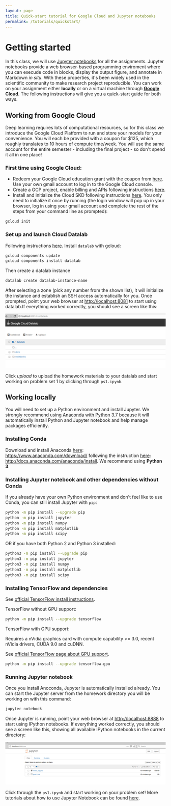 ```yaml
---
layout: page
title: Quick-start tutorial for Google Cloud and Jupyter notebooks
permalink: /tutorials/quickstart/
---
```


# Getting started
In this class, we will use [Jupyter notebooks](http://jupyter.org/) for all the
assignments. Jupyter notebooks provide a web browser-based programming enviroment where you can execude code in blocks, display the output figure, and annotate in Markdown *in situ*. With these properties, it's been widely used in the scientific community to make research project reproducible. You can work on your assignment either **locally** or on a virtual machine
through [**Google Cloud**](https://cloud.google.com/). The following instructions will give you a quick-start guide for both ways. 

## Working from Google Cloud
Deep learning requires lots of computational resources, so for this class we introduce the Google Cloud Platform to run and store your models for your convenience. You will each be provided with a coupon for $125, which roughly translates to 10 hours of compute time/week. You will use the same account for the entire semester - including the final project - so don't spend it all in one place!

### First time using Google Cloud:
* Redeem your Google Cloud education grant with the coupon from [here](https://console.cloud.google.com/education). Use your own gmail account to log in to the Google Cloud console.
* Create a GCP project, enable billing and APIs following instructions [here](https://cloud.google.com/datalab/docs/quickstart#before-you-begin).
* Install and initialize the Cloud SKD following instructions [here](https://cloud.google.com/sdk/docs/). You only need to initialize it once by running (the login window will pop up in your browser, log in using your gmail account and complete the rest of the steps from your command line as prompted): 
```bash
gcloud init
```

### Set up and launch Cloud Datalab
Following instructions [here](https://cloud.google.com/datalab/docs/quickstart#steps_to_set_up_and_open_cloud_datalab). Install `datalab` with gcloud:
```bash
gcloud components update
gcloud components install datalab
```
Then create a datalab instance 
```bash
datalab create datalab-instance-name
```
After selecting a zone (pick any number from the shown list), it will initialize the instance and establish an SSH access automatically for you. Once prompted, point your web browser at [http://localhost:8081](http://localhost:8081) to
start using datalab.If everything worked correctly, you should see a screen like this:

<div class='fig figcenter'>
  <img src='/assets/googlecloud.png'>
</div>

Click *upload* to upload the homework materials to your datalab and start working on problem set 1 by clicking through `ps1.ipynb`.

## Working locally
You will need to set up a Python environment and install Jupyter. We strongly recommend using [Anaconda with Python 3.7](https://www.anaconda.com/download/#macos) because it will automatically install Python and Jupyter notebook and help manage packages efficiently.

### Installing Conda
Download and install Anaconda [here](https://www.anaconda.com/download/): https://www.anaconda.com/download/ following the instruction [here](http://docs.anaconda.com/anaconda/install): http://docs.anaconda.com/anaconda/install. We recommend using **Python 3**. 

### Installing Jupyter notebook and other dependencies without Conda
If you already have your own Python environment and don't feel like to use Conda, you can still install Jupyter with `pip`:
```bash
python -m pip install --upgrade pip
python -m pip install jupyter
python -m pip install numpy
python -m pip install matplotlib
python -m pip install scipy
```
OR if you have both Python 2 and Python 3 installed:
```bash
python3 -m pip install --upgrade pip
python3 -m pip install jupyter
python3 -m pip install numpy
python3 -m pip install matplotlib
python3 -m pip install scipy
```

### Installing TensorFlow and dependencies

See [official TensorFlow install instructions](https://www.tensorflow.org/install/pip).

TensorFlow without GPU support:
```bash
python -m pip install --upgrade tensorflow
```

TensorFlow with GPU support:

Requires a nVidia graphics card with compute capability >= 3.0, recent nVidia drivers, CUDA 9.0 and cuDNN.

See [official TensorFlow page about GPU support](https://www.tensorflow.org/install/gpu).
```bash
python -m pip install --upgrade tensorflow-gpu
```

### Running Jupyter notebook
Once you install Anoconda, Jupyter is automatically installed already. You can start the Jupyter server from the homework directory you will be working on with this command:
```bash
jupyter notebook
```
Once Jupyter is running, point your web browser at [http://localhost:8888](http://localhost:8888) to
start using IPython notebooks. If everything worked correctly, you should
see a screen like this, showing all available IPython notebooks in the current
directory:

<div class='fig figcenter'>
  <img src='/assets/ipynotebook.png'>
</div>

Click through the `ps1.ipynb` and start working on your problem set! More tutorials about how to use Jupyter Notebook can be found [here](https://jupyter-notebook.readthedocs.io/en/stable/notebook.html).
